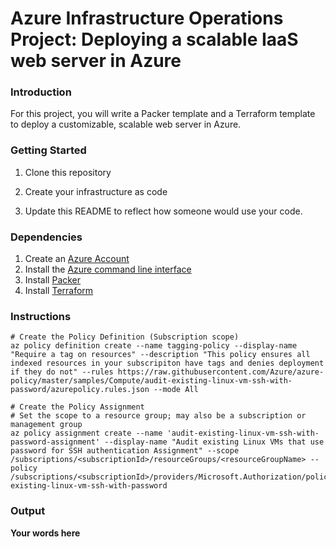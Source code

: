 # Azure Infrastructure Operations Project: Deploying a scalable IaaS web server in Azure

### Introduction
For this project, you will write a Packer template and a Terraform template to deploy a customizable, scalable web server in Azure.

### Getting Started
1. Clone this repository

2. Create your infrastructure as code

3. Update this README to reflect how someone would use your code.

### Dependencies
1. Create an [Azure Account](https://portal.azure.com) 
2. Install the [Azure command line interface](https://docs.microsoft.com/en-us/cli/azure/install-azure-cli?view=azure-cli-latest)
3. Install [Packer](https://www.packer.io/downloads)
4. Install [Terraform](https://www.terraform.io/downloads.html)

### Instructions
    # Create the Policy Definition (Subscription scope)
    az policy definition create --name tagging-policy --display-name "Require a tag on resources" --description "This policy ensures all indexed resources in your subscripiton have tags and denies deployment if they do not" --rules https://raw.githubusercontent.com/Azure/azure-policy/master/samples/Compute/audit-existing-linux-vm-ssh-with-password/azurepolicy.rules.json --mode All

    # Create the Policy Assignment
    # Set the scope to a resource group; may also be a subscription or management group
    az policy assignment create --name 'audit-existing-linux-vm-ssh-with-password-assignment' --display-name "Audit existing Linux VMs that use password for SSH authentication Assignment" --scope /subscriptions/<subscriptionId>/resourceGroups/<resourceGroupName> --policy /subscriptions/<subscriptionId>/providers/Microsoft.Authorization/policyDefinitions/audit-existing-linux-vm-ssh-with-password


### Output
**Your words here**

